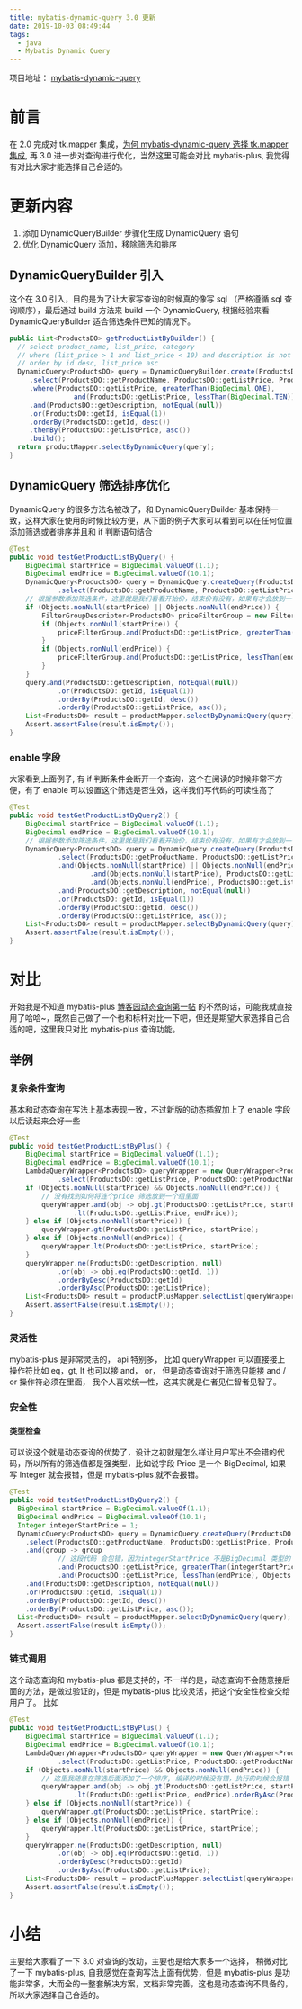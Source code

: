 ```yaml
---
title: mybatis-dynamic-query 3.0 更新
date: 2019-10-03 08:49:44
tags:
  - java
  - Mybatis Dynamic Query
---
```


项目地址： [mybatis-dynamic-query](https://github.com/wz2cool/mybatis-dynamic-query)

# 前言

在 2.0 完成对 tk.mapper 集成，[为何 mybatis-dynamic-query 选择 tk.mapper 集成](https://wz2cool.github.io/2019/10/03/why-choose-tk/), 再 3.0 进一步对查询进行优化，当然这里可能会对比 mybatis-plus, 我觉得有对比大家才能选择自己合适的。

# 更新内容

1. 添加 DynamicQueryBuilder 步骤化生成 DynamicQuery 语句
2. 优化 DynamicQuery 添加，移除筛选和排序

## DynamicQueryBuilder 引入

这个在 3.0 引入，目的是为了让大家写查询的时候真的像写 sql （严格遵循 sql 查询顺序），最后通过 build 方法来 build 一个 DynamicQuery, 根据经验来看 DynamicQueryBuilder 适合筛选条件已知的情况下。

```java
public List<ProductsDO> getProductListByBuilder() {
  // select product_name, list_price, category
  // where (list_price > 1 and list_price < 10) and description is not null or id = 1
  // order by id desc, list_price asc
  DynamicQuery<ProductsDO> query = DynamicQueryBuilder.create(ProductsDO.class)
     .select(ProductsDO::getProductName, ProductsDO::getListPrice, ProductsDO::getCategory)
     .where(ProductsDO::getListPrice, greaterThan(BigDecimal.ONE),
                and(ProductsDO::getListPrice, lessThan(BigDecimal.TEN)))
     .and(ProductsDO::getDescription, notEqual(null))
     .or(ProductsDO::getId, isEqual(1))
     .orderBy(ProductsDO::getId, desc())
     .thenBy(ProductsDO::getListPrice, asc())
     .build();
  return productMapper.selectByDynamicQuery(query);
}
```

## DynamicQuery 筛选排序优化

DynamicQuery 的很多方法名被改了，和 DynamicQueryBuilder 基本保持一致，这样大家在使用的时候比较方便，从下面的例子大家可以看到可以在任何位置添加筛选或者排序并且和 if 判断语句结合

```java
@Test
public void testGetProductListByQuery() {
    BigDecimal startPrice = BigDecimal.valueOf(1.1);
    BigDecimal endPrice = BigDecimal.valueOf(10.1);
    DynamicQuery<ProductsDO> query = DynamicQuery.createQuery(ProductsDO.class)
            .select(ProductsDO::getProductName, ProductsDO::getListPrice, ProductsDO::getCategory);
    // 根据参数添加筛选条件，这里就是我们看看开始价，结束价有没有，如果有才会放到一个组里面，
    if (Objects.nonNull(startPrice) || Objects.nonNull(endPrice)) {
        FilterGroupDescriptor<ProductsDO> priceFilterGroup = new FilterGroupDescriptor<>();
        if (Objects.nonNull(startPrice)) {
            priceFilterGroup.and(ProductsDO::getListPrice, greaterThan(startPrice));
        }
        if (Objects.nonNull(endPrice)) {
            priceFilterGroup.and(ProductsDO::getListPrice, lessThan(endPrice));
        }
    }
    query.and(ProductsDO::getDescription, notEqual(null))
            .or(ProductsDO::getId, isEqual(1))
            .orderBy(ProductsDO::getId, desc())
            .orderBy(ProductsDO::getListPrice, asc());
    List<ProductsDO> result = productMapper.selectByDynamicQuery(query);
    Assert.assertFalse(result.isEmpty());
}
```

### enable 字段

大家看到上面例子, 有 if 判断条件会断开一个查询，这个在阅读的时候非常不方便，有了 enable 可以设置这个筛选是否生效，这样我们写代码的可读性高了

```java
@Test
public void testGetProductListByQuery2() {
    BigDecimal startPrice = BigDecimal.valueOf(1.1);
    BigDecimal endPrice = BigDecimal.valueOf(10.1);
    // 根据参数添加筛选条件，这里就是我们看看开始价，结束价有没有，如果有才会放到一个组里面，
    DynamicQuery<ProductsDO> query = DynamicQuery.createQuery(ProductsDO.class)
            .select(ProductsDO::getProductName, ProductsDO::getListPrice, ProductsDO::getCategory)
            .and(Objects.nonNull(startPrice) || Objects.nonNull(endPrice), group -> group
                    .and(Objects.nonNull(startPrice), ProductsDO::getListPrice, greaterThan(startPrice))
                    .and(Objects.nonNull(endPrice), ProductsDO::getListPrice, lessThan(endPrice)))
            .and(ProductsDO::getDescription, notEqual(null))
            .or(ProductsDO::getId, isEqual(1))
            .orderBy(ProductsDO::getId, desc())
            .orderBy(ProductsDO::getListPrice, asc());
    List<ProductsDO> result = productMapper.selectByDynamicQuery(query);
    Assert.assertFalse(result.isEmpty());
}
```

# 对比

开始我是不知道 mybatis-plus [博客园动态查询第一帖](https://www.cnblogs.com/wz2cool/p/7268428.html) 的不然的话，可能我就直接用了哈哈~，既然自己做了一个也和标杆对比一下吧，但还是期望大家选择自己合适的吧，这里我只对比 mybatis-plus 查询功能。

## 举例

### 复杂条件查询

基本和动态查询在写法上基本表现一致，不过新版的动态插叙加上了 enable 字段以后读起来会好一些

```java
@Test
public void testGetProductListByPlus() {
    BigDecimal startPrice = BigDecimal.valueOf(1.1);
    BigDecimal endPrice = BigDecimal.valueOf(10.1);
    LambdaQueryWrapper<ProductsDO> queryWrapper = new QueryWrapper<ProductsDO>().lambda()
            .select(ProductsDO::getListPrice, ProductsDO::getProductName, ProductsDO::getCategory);
    if (Objects.nonNull(startPrice) && Objects.nonNull(endPrice)) {
        // 没有找到如何将连个price 筛选放到一个组里面
        queryWrapper.and(obj -> obj.gt(ProductsDO::getListPrice, startPrice)
                .lt(ProductsDO::getListPrice, endPrice));
    } else if (Objects.nonNull(startPrice)) {
        queryWrapper.gt(ProductsDO::getListPrice, startPrice);
    } else if (Objects.nonNull(endPrice)) {
        queryWrapper.lt(ProductsDO::getListPrice, startPrice);
    }
    queryWrapper.ne(ProductsDO::getDescription, null)
            .or(obj -> obj.eq(ProductsDO::getId, 1))
            .orderByDesc(ProductsDO::getId)
            .orderByAsc(ProductsDO::getListPrice);
    List<ProductsDO> result = productPlusMapper.selectList(queryWrapper);
    Assert.assertFalse(result.isEmpty());
}
```

### 灵活性

mybatis-plus 是非常灵活的， api 特别多， 比如 queryWrapper 可以直接接上操作符比如 eq，gt, lt 也可以接 and， or， 但是动态查询对于筛选只能接 and / or 操作符必须在里面， 我个人喜欢统一性，这其实就是仁者见仁智者见智了。

### 安全性

#### 类型检查

可以说这个就是动态查询的优势了，设计之初就是怎么样让用户写出不会错的代码，所以所有的筛选值都是强类型，比如说字段 Price 是一个 BigDecimal, 如果写 Integer 就会报错，但是 mybatis-plus 就不会报错。

```java
@Test
public void testGetProductListByQuery2() {
  BigDecimal startPrice = BigDecimal.valueOf(1.1);
  BigDecimal endPrice = BigDecimal.valueOf(10.1);
  Integer integerStartPrice = 1;
  DynamicQuery<ProductsDO> query = DynamicQuery.createQuery(ProductsDO.class)
    .select(ProductsDO::getProductName, ProductsDO::getListPrice, ProductsDO::getCategory)
    .and(group -> group
            // 这段代码 会包错，因为integerStartPrice 不是BigDecimal 类型的
            .and(ProductsDO::getListPrice, greaterThan(integerStartPrice), Objects.nonNull(startPrice))
            .and(ProductsDO::getListPrice, lessThan(endPrice), Objects.nonNull(endPrice)))
    .and(ProductsDO::getDescription, notEqual(null))
    .or(ProductsDO::getId, isEqual(1))
    .orderBy(ProductsDO::getId, desc())
    .orderBy(ProductsDO::getListPrice, asc());
  List<ProductsDO> result = productMapper.selectByDynamicQuery(query);
  Assert.assertFalse(result.isEmpty());
}
```

### 链式调用

这个动态查询和 mybatis-plus 都是支持的，不一样的是，动态查询不会随意接后面的方法，是做过验证的，但是 mybatis-plus 比较灵活，把这个安全性检查交给用户了。
比如

```java
@Test
public void testGetProductListByPlus() {
    BigDecimal startPrice = BigDecimal.valueOf(1.1);
    BigDecimal endPrice = BigDecimal.valueOf(10.1);
    LambdaQueryWrapper<ProductsDO> queryWrapper = new QueryWrapper<ProductsDO>().lambda()
            .select(ProductsDO::getListPrice, ProductsDO::getProductName, ProductsDO::getCategory);
    if (Objects.nonNull(startPrice) && Objects.nonNull(endPrice)) {
        // 这里我随意在筛选后面添加了一个排序, 编译的时候没有错，执行的时候会报错
        queryWrapper.and(obj -> obj.gt(ProductsDO::getListPrice, startPrice)
                .lt(ProductsDO::getListPrice, endPrice).orderByAsc(ProductsDO::getListPrice));
    } else if (Objects.nonNull(startPrice)) {
        queryWrapper.gt(ProductsDO::getListPrice, startPrice);
    } else if (Objects.nonNull(endPrice)) {
        queryWrapper.lt(ProductsDO::getListPrice, startPrice);
    }
    queryWrapper.ne(ProductsDO::getDescription, null)
            .or(obj -> obj.eq(ProductsDO::getId, 1))
            .orderByDesc(ProductsDO::getId)
            .orderByAsc(ProductsDO::getListPrice);
    List<ProductsDO> result = productPlusMapper.selectList(queryWrapper);
    Assert.assertFalse(result.isEmpty());
}
```

# 小结

主要给大家看了一下 3.0 对查询的改动，主要也是给大家多一个选择， 稍微对比了一下 mybatis-plus, 自我感觉在查询写法上面有优势，但是 mybatis-plus 是功能非常多，大而全的一整套解决方案，文档非常完善，这也是动态查询不具备的，所以大家选择自己合适的。
